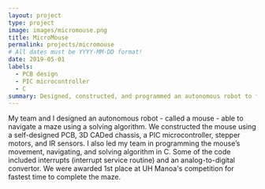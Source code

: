 ```yaml
---
layout: project
type: project
image: images/micromouse.png
title: MicroMouse
permalink: projects/micromouse
# All dates must be YYYY-MM-DD format!
date: 2019-05-01
labels:
  - PCB design
  - PIC microcontroller
  - C
summary: Designed, constructed, and programmed an autonomous robot to find the center of a maze (awarded 1st place at UH Manoa competition for fastest time).
---
```


My team and I designed an autonomous robot - called a mouse - able to navigate a maze using a solving algorithm. We constructed the mouse using a self-designed PCB, 3D CADed chassis, a PIC microcontroller, stepper motors, and IR sensors. I also led my team in programming the mouse’s movement, navigating, and solving algorithm in C.  Some of the code included interrupts (interrupt service routine) and an analog-to-digital convertor. We were awarded 1st place at UH Manoa's competition for fastest time to complete the maze.



